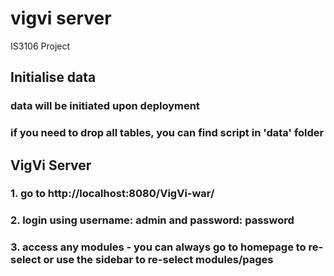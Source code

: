 # vigvi server
IS3106 Project

## Initialise data
### data will be initiated upon deployment
### if you need to drop all tables, you can find script in 'data' folder

## VigVi Server
### 1. go to http://localhost:8080/VigVi-war/
### 2. login using username: admin and password: password
### 3. access any modules - you can always go to homepage to re-select or use the sidebar to re-select modules/pages


